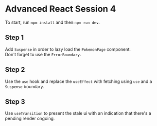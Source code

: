 # Advanced React Session 4

To start, run `npm install` and then `npm run dev`.

## Step 1

Add `Suspense` in order to lazy load the `PokemonPage` component.  
Don't forget to use the `ErrorBoundary`.

## Step 2

Use the `use` hook and replace the `useEffect` with fetching using `use` and a `Suspense` boundary.

## Step 3

Use `useTransition` to present the stale ui with an indication that there's a pending render ongoing.
